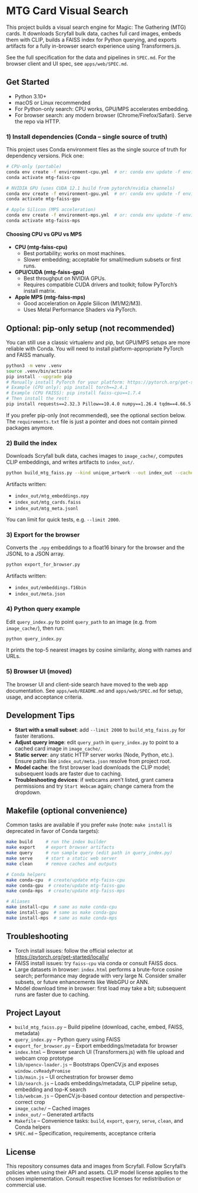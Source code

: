 # MTG Card Visual Search

This project builds a visual search engine for Magic: The Gathering (MTG) cards.
It downloads Scryfall bulk data, caches full card images, embeds them with CLIP, builds a FAISS index for Python querying, and exports artifacts for a fully in-browser search experience using Transformers.js.

See the full specification for the data and pipelines in `SPEC.md`.
For the browser client and UI spec, see `apps/web/SPEC.md`.

## Get Started

- Python 3.10+
- macOS or Linux recommended
- For Python-only search: CPU works, GPU/MPS accelerates embedding.
- For browser search: any modern browser (Chrome/Firefox/Safari). Serve the repo via HTTP.

### 1) Install dependencies (Conda – single source of truth)

This project uses Conda environment files as the single source of truth for dependency versions. Pick one:

```bash
# CPU-only (portable)
conda env create -f environment-cpu.yml  # or: conda env update -f environment-cpu.yml
conda activate mtg-faiss-cpu

# NVIDIA GPU (uses CUDA 12.1 build from pytorch/nvidia channels)
conda env create -f environment-gpu.yml  # or: conda env update -f environment-gpu.yml
conda activate mtg-faiss-gpu

# Apple Silicon (MPS acceleration)
conda env create -f environment-mps.yml  # or: conda env update -f environment-mps.yml
conda activate mtg-faiss-mps
```

#### Choosing CPU vs GPU vs MPS

- **CPU (mtg-faiss-cpu)**
  - Best portability; works on most machines.
  - Slower embedding; acceptable for small/medium subsets or first runs.
- **GPU/CUDA (mtg-faiss-gpu)**
  - Best throughput on NVIDIA GPUs.
  - Requires compatible CUDA drivers and toolkit; follow PyTorch’s install matrix.
- **Apple MPS (mtg-faiss-mps)**
  - Good acceleration on Apple Silicon (M1/M2/M3).
  - Uses Metal Performance Shaders via PyTorch.

## Optional: pip-only setup (not recommended)

You can still use a classic virtualenv and pip, but GPU/MPS setups are more reliable with Conda. You will need to install platform-appropriate PyTorch and FAISS manually.

```bash
python3 -m venv .venv
source .venv/bin/activate
pip install --upgrade pip
# Manually install PyTorch for your platform: https://pytorch.org/get-started/locally/
# Example (CPU only): pip install torch==2.4.1
# Example (CPU FAISS): pip install faiss-cpu==1.7.4
# Then install the rest:
pip install requests==2.32.3 Pillow==10.4.0 numpy==1.26.4 tqdm==4.66.5 git+https://github.com/openai/CLIP.git@a1d4862
```

If you prefer pip-only (not recommended), see the optional section below. The `requirements.txt` file is just a pointer and does not contain pinned packages anymore.

### 2) Build the index

Downloads Scryfall bulk data, caches images to `image_cache/`, computes CLIP embeddings, and writes artifacts to `index_out/`.

```bash
python build_mtg_faiss.py --kind unique_artwork --out index_out --cache image_cache
```

Artifacts written:
- `index_out/mtg_embeddings.npy`
- `index_out/mtg_cards.faiss`
- `index_out/mtg_meta.jsonl`

You can limit for quick tests, e.g. `--limit 2000`.

### 3) Export for the browser

Converts the `.npy` embeddings to a float16 binary for the browser and the JSONL to a JSON array.

```bash
python export_for_browser.py
```

Artifacts written:
- `index_out/embeddings.f16bin`
- `index_out/meta.json`

### 4) Python query example

Edit `query_index.py` to point `query_path` to an image (e.g. from `image_cache/`), then run:

```bash
python query_index.py
```

It prints the top-5 nearest images by cosine similarity, along with names and URLs.

### 5) Browser UI (moved)

The browser UI and client-side search have moved to the web app documentation.
See `apps/web/README.md` and `apps/web/SPEC.md` for setup, usage, and acceptance criteria.

## Development Tips

- **Start with a small subset**: add `--limit 2000` to `build_mtg_faiss.py` for faster iterations.
- **Adjust query image**: edit `query_path` in `query_index.py` to point to a cached card image in `image_cache/`.
- **Static server**: any static HTTP server works (Node, Python, etc.). Ensure paths like `index_out/meta.json` resolve from project root.
- **Model cache**: the first browser load downloads the CLIP model; subsequent loads are faster due to caching.
- **Troubleshooting devices**: if webcams aren’t listed, grant camera permissions and try `Start Webcam` again; change camera from the dropdown.

## Makefile (optional convenience)

Common tasks are available if you prefer `make` (note: `make install` is deprecated in favor of Conda targets):

```bash
make build     # run the index builder
make export    # export browser artifacts
make query     # run sample query (edit path in query_index.py)
make serve     # start a static web server
make clean     # remove caches and outputs

# Conda helpers
make conda-cpu  # create/update mtg-faiss-cpu
make conda-gpu  # create/update mtg-faiss-gpu
make conda-mps  # create/update mtg-faiss-mps

# Aliases
make install-cpu  # same as make conda-cpu
make install-gpu  # same as make conda-gpu
make install-mps  # same as make conda-mps
```

## Troubleshooting

- Torch install issues: follow the official selector at https://pytorch.org/get-started/locally/
- FAISS install issues: try `faiss-cpu` via conda or consult FAISS docs.
- Large datasets in browser: `index.html` performs a brute-force cosine search; performance may degrade with very large N. Consider smaller subsets, or future enhancements like WebGPU or ANN.
- Model download time in browser: first load may take a bit; subsequent runs are faster due to caching.

## Project Layout

- `build_mtg_faiss.py` – Build pipeline (download, cache, embed, FAISS, metadata)
- `query_index.py` – Python query using FAISS
- `export_for_browser.py` – Export embeddings/metadata for browser
- `index.html` – Browser search UI (Transformers.js) with file upload and webcam crop prototype
- `lib/opencv-loader.js` – Bootstraps OpenCV.js and exposes `window.cvReadyPromise`
- `lib/main.js` – UI orchestration for browser demo
- `lib/search.js` – Loads embeddings/metadata, CLIP pipeline setup, embedding and top-K search
- `lib/webcam.js` – OpenCV.js-based contour detection and perspective-correct crop
- `image_cache/` – Cached images
- `index_out/` – Generated artifacts
- `Makefile` – Convenience tasks: `build`, `export`, `query`, `serve`, `clean`, and Conda helpers
- `SPEC.md` – Specification, requirements, acceptance criteria

## License

This repository consumes data and images from Scryfall. Follow Scryfall’s policies when using their API and assets. CLIP model license applies to the chosen implementation. Consult respective licenses for redistribution or commercial use.
